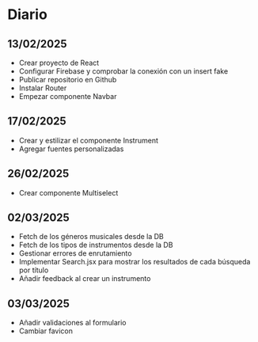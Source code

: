 # Diario


## 13/02/2025

- Crear proyecto de React
- Configurar Firebase y comprobar la conexión con un insert fake
- Publicar repositorio en Github
- Instalar Router
- Empezar componente Navbar


## 17/02/2025

- Crear y estilizar el componente Instrument
- Agregar fuentes personalizadas

## 26/02/2025

- Crear componente Multiselect

## 02/03/2025

- Fetch de los géneros musicales desde la DB
- Fetch de los tipos de instrumentos desde la DB
- Gestionar errores de enrutamiento
- Implementar Search.jsx para mostrar los resultados de cada búsqueda por título
- Añadir feedback al crear un instrumento

## 03/03/2025

- Añadir validaciones al formulario
- Cambiar favicon